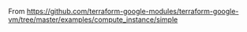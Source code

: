 From https://github.com/terraform-google-modules/terraform-google-vm/tree/master/examples/compute_instance/simple